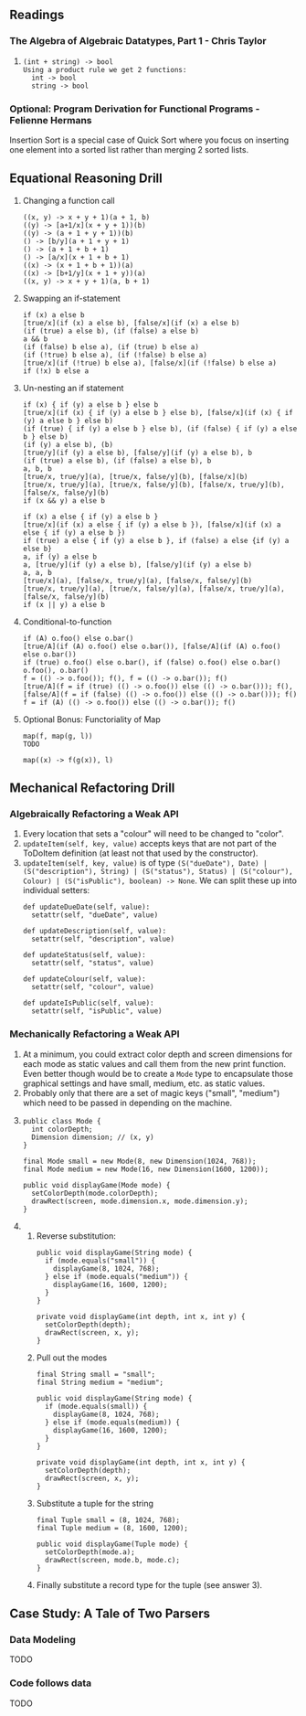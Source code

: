 ## Readings

### The Algebra of Algebraic Datatypes, Part 1 - Chris Taylor

1.
   ```
   (int + string) -> bool
   Using a product rule we get 2 functions:
     int -> bool
     string -> bool
   ```

### Optional: Program Derivation for Functional Programs - Felienne Hermans

Insertion Sort is a special case of Quick Sort where you focus on inserting one element into a sorted list rather than merging 2 sorted lists.

## Equational Reasoning Drill

1. Changing a function call
   ```
   ((x, y) -> x + y + 1)(a + 1, b)
   ((y) -> [a+1/x](x + y + 1))(b)
   ((y) -> (a + 1 + y + 1))(b)
   () -> [b/y](a + 1 + y + 1)
   () -> (a + 1 + b + 1)
   () -> [a/x](x + 1 + b + 1)
   ((x) -> (x + 1 + b + 1))(a)
   ((x) -> [b+1/y](x + 1 + y))(a)
   ((x, y) -> x + y + 1)(a, b + 1)
   ```
1. Swapping an if-statement
   ```
   if (x) a else b
   [true/x](if (x) a else b), [false/x](if (x) a else b)
   (if (true) a else b), (if (false) a else b)
   a && b
   (if (false) b else a), (if (true) b else a)
   (if (!true) b else a), (if (!false) b else a)
   [true/x](if (!true) b else a), [false/x](if (!false) b else a)
   if (!x) b else a
   ```
1. Un-nesting an if statement
   ```
   if (x) { if (y) a else b } else b
   [true/x](if (x) { if (y) a else b } else b), [false/x](if (x) { if (y) a else b } else b)
   (if (true) { if (y) a else b } else b), (if (false) { if (y) a else b } else b)
   (if (y) a else b), (b)
   [true/y](if (y) a else b), [false/y](if (y) a else b), b
   (if (true) a else b), (if (false) a else b), b
   a, b, b
   [true/x, true/y](a), [true/x, false/y](b), [false/x](b)
   [true/x, true/y](a), [true/x, false/y](b), [false/x, true/y](b), [false/x, false/y](b)
   if (x && y) a else b
   ```
   ```
   if (x) a else { if (y) a else b }
   [true/x](if (x) a else { if (y) a else b }), [false/x](if (x) a else { if (y) a else b })
   if (true) a else { if (y) a else b }, if (false) a else {if (y) a else b}
   a, if (y) a else b
   a, [true/y](if (y) a else b), [false/y](if (y) a else b)
   a, a, b
   [true/x](a), [false/x, true/y](a), [false/x, false/y](b)
   [true/x, true/y](a), [true/x, false/y](a), [false/x, true/y](a), [false/x, false/y](b)
   if (x || y) a else b
   ```
1. Conditional-to-function
   ```
   if (A) o.foo() else o.bar()
   [true/A](if (A) o.foo() else o.bar()), [false/A](if (A) o.foo() else o.bar())
   if (true) o.foo() else o.bar(), if (false) o.foo() else o.bar()
   o.foo(), o.bar()
   f = (() -> o.foo()); f(), f = (() -> o.bar()); f()
   [true/A](f = if (true) (() -> o.foo()) else (() -> o.bar())); f(), [false/A](f = if (false) (() -> o.foo()) else (() -> o.bar())); f()
   f = if (A) (() -> o.foo()) else (() -> o.bar()); f()
   ```
1. Optional Bonus: Functoriality of Map
   ```
   map(f, map(g, l))
   TODO
   
   map((x) -> f(g(x)), l)
   ```

## Mechanical Refactoring Drill

### Algebraically Refactoring a Weak API

1. Every location that sets a "colour" will need to be changed to "color".
1. `updateItem(self, key, value)` accepts keys that are not part of the ToDoItem definition (at least not that used by the constructor).
1. `updateItem(self, key, value)` is of type `(S("dueDate"), Date) | (S("description"), String) | (S("status"), Status) | (S("colour"), Colour) | (S("isPublic"), boolean) -> None`.
   We can split these up into individual setters:
   ```
   def updateDueDate(self, value):
     setattr(self, "dueDate", value)
   
   def updateDescription(self, value):
     setattr(self, "description", value)
   
   def updateStatus(self, value):
     setattr(self, "status", value)
   
   def updateColour(self, value):
     setattr(self, "colour", value)
   
   def updateIsPublic(self, value):
     setattr(self, "isPublic", value)
   ```

### Mechanically Refactoring a Weak API

1. At a minimum, you could extract color depth and screen dimensions for each mode as static values and call them from the new print function. Even better though would be to create a `Mode` type to encapsulate those graphical settings and have small, medium, etc. as static values.
1. Probably only that there are a set of magic keys ("small", "medium") which need to be passed in depending on the machine.
1. 
   ```
   public class Mode {
     int colorDepth;
     Dimension dimension; // (x, y)
   }
   
   final Mode small = new Mode(8, new Dimension(1024, 768));
   final Mode medium = new Mode(16, new Dimension(1600, 1200));
   
   public void displayGame(Mode mode) {
     setColorDepth(mode.colorDepth);
     drawRect(screen, mode.dimension.x, mode.dimension.y);
   }
   ```
1. 
   1. Reverse substitution:
      ```
      public void displayGame(String mode) {
        if (mode.equals("small")) {
          displayGame(8, 1024, 768);
        } else if (mode.equals("medium")) {
          displayGame(16, 1600, 1200);
        }
      }
      
      private void displayGame(int depth, int x, int y) {
        setColorDepth(depth);
        drawRect(screen, x, y);
      }
      ```
   1. Pull out the modes
      ```
      final String small = "small";
      final String medium = "medium";
      
      public void displayGame(String mode) {
        if (mode.equals(small)) {
          displayGame(8, 1024, 768);
        } else if (mode.equals(medium)) {
          displayGame(16, 1600, 1200);
        }
      }

      private void displayGame(int depth, int x, int y) {
        setColorDepth(depth);
        drawRect(screen, x, y);
      }
      ```
   1. Substitute a tuple for the string
      ```
      final Tuple small = (8, 1024, 768);
      final Tuple medium = (8, 1600, 1200);
      
      public void displayGame(Tuple mode) {
        setColorDepth(mode.a);
        drawRect(screen, mode.b, mode.c);
      }
      ```
   1. Finally substitute a record type for the tuple (see answer 3).

## Case Study: A Tale of Two Parsers

### Data Modeling

TODO

### Code follows data

TODO
